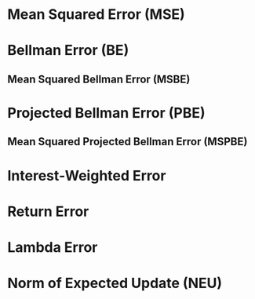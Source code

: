 # Mean Squared Error (MSE)

# Bellman Error (BE)

## Mean Squared Bellman Error (MSBE)

# Projected Bellman Error (PBE)

## Mean Squared Projected Bellman Error (MSPBE)

# Interest-Weighted Error

# Return Error

# Lambda Error

# Norm of Expected Update (NEU)
